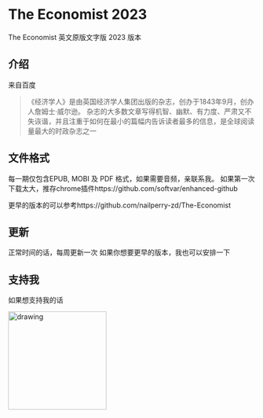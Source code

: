 # The Economist 2023
The Economist 英文原版文字版 2023 版本

## 介绍
来自百度
> 《经济学人》是由英国经济学人集团出版的杂志，创办于1843年9月，创办人詹姆士·威尔逊。 杂志的大多数文章写得机智、幽默、有力度、严肃又不失诙谐，并且注重于如何在最小的篇幅内告诉读者最多的信息，是全球阅读量最大的时政杂志之一

## 文件格式
每一期仅包含EPUB, MOBI 及 PDF 格式，如果需要音频，亲联系我。
如果第一次下载太大，推存chrome插件https://github.com/softvar/enhanced-github

更早的版本的可以参考https://github.com/nailperry-zd/The-Economist

## 更新
正常时间的话，每周更新一次
如果你想要更早的版本，我也可以安排一下

## 支持我
如果想支持我的话

<img src="https://s2.loli.net/2022/11/06/w7O1HA3FuVU86jJ.jpg" alt="drawing" width="200"/>


